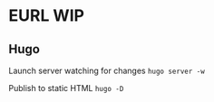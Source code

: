 # EURL WIP

## Hugo

Launch server watching for changes
```hugo server -w```

Publish to static HTML
```hugo -D ```
